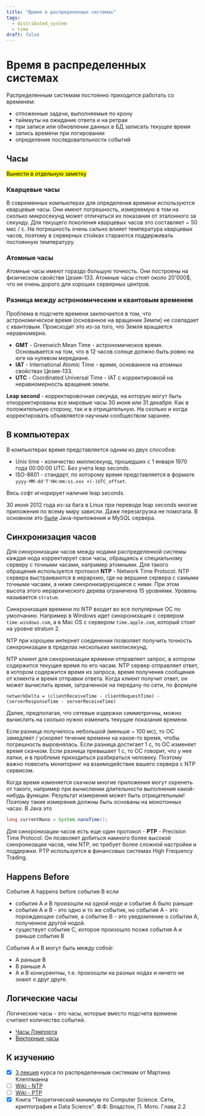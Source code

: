 ```yaml
---
title: "Время в распределенных системах"
tags: 
  - distributed_system
  - time
draft: false
---
```


# Время в распределенных системах

Распределенным системам постоянно приходится работать со временем:
- отложенные задачи, выполняемые по крону
- таймауты на ожидание ответа и на ретраи
- при записи или обновлении данных в БД записать текущее время
- запись времени при логировании
- определение последовательности событий


## Часы

<mark>Вынести в отдельную заметку</mark>

### Кварцевые часы
В современных компьютерах для определения времени используются кварцевые часы.
Они имеют погрешность, измеряемую в том на сколько микросекунд может отличаться их показания от эталонного за секунду.
Для текущего поколения кварцевых часов это составляет ~ 50 мкс / с.
На погрешность очень сильно влияет температура кварцевых часов, поэтому в серверных стойках стараются поддерживать постоянную температуру.

### Атомные часы
Атомные часы имеют гораздо большую точность.
Они построены на физическом свойстве Цезия-133.
Атомные часы стоят около 20'000$, что не очень дорого для хороших серверных центров.

### Разница между астрономическим и квантовым временем
Проблема в подсчете времени заключается в том, что астрономическое время (основанное на вращении Земли) не совпадает с квантовым.
Происходит это из-за того, что Земля вращается неравномерно.

- **GMT** - Greenwich Mean Time - астрономическое время. Основывается на том, что в 12 часов солнце должно быть ровно на юге на нулевом мередиане.
- **IAT** - International Atomic Time - время, основанное на атомных свойствах Цезия-133.
- **UTC** - Coordinated Universal Time - IAT с корректировкой на неравномерность вращения земли.

**Leap second** - корректировочная секунда, на которую могут быть откорректированы все мировые часы 30 июня или 31 декабря. 
Как в положительную сторону, так и в отрицательную.
На сколько и когда корректировать объявляется научным сообществом заранее.

## В компьютерах
В компьютерах время представляется одним из двух способов:
- Unix time - количество миллисекунд, прошедших с 1 января 1970 года 00:00:00 UTC. Без учета leap seconds.
- ISO-8601 - стандарт, по которому время представляется в формате `yyyy-MM-dd'T'HH:mm:ss.xxx +(-)UTC_offset`.

Весь софт игнорирует наличие leap seconds.

30 июня 2012 года из-за бага в Linux при переводе leap seconds многие приложения по всему миру зависли.
Даже перезагрузка не помогала.
В основном это [были](https://habr.com/ru/post/146863/) Java-приложения и MySQL сервера.

## Синхронизация часов
Для синхронизации часов между нодами распределенной системы каждая нода корректирует свои часы, обращаясь к специальному серверу с точными часами, например атомными.
Для такого обращения используется протокол **NTP** - Network Time Protocol.
NTP сервера выстраиваются в иерархию, где на вершине сервера с самыми точными часами, а ниже синхронизирующиеся с ними. 
При этом высота этого иерархического дерева ограничена 15 уровнями.
Уровень называется `stratum`.

Синхронизация времени по NTP входит во все популярные ОС по умолчанию. 
Например в Windows идет синхронизация с сервером `time.windows.com`, а в Mac OS с сервером `time.apple.com`, который стоит на уровне stratum 2.

NTP при хорошем интернет соединении позволяет получить точность синхронизации в пределах нескольких миллисекунд.

NTP клиент для синхронизации времени отправляет запрос, в котором содержится текущее время по его часам. 
NTP сервер отправляет ответ, в котором содержится время из запроса, время получения сообщения от клиента и время отправки ответа.
Когда клиент получит ответ, он может вычислить время, затраченное на передачу по сети, по формуле
```
networkDelta = (clientReceiveTime - clientRequestTime) - (serverResponseTime - serverReceiveTime)
```
Далее, предполагая, что сетевые издержки симметричны, можно вычислить на сколько нужно изменить текущие показания времени.

Если разница получилось небольшой (меньше ~ 100 мс), то ОС замедляет / ускоряет течение времени на какое-то время, чтобы погрешность выровнялась.
Если разница достигает 1 с, то ОС изменяет время скачком.
Если разница превышает 1 с, то ОС говорит, что у нее лапки, и в проблеме приходиться разбираться человеку.
Поэтому важно повесить мониторинг на взаимодействие вашего сервера с NTP сервисом.

Когда время изменяется скачком многие приложения могут охренеть от такого, например при вычислении длительности выполнения какой-нибудь функции.
Результат измерения может быть отрицательным!
Поэтому такие измерения должны быть основаны на монотонных часах.
В Java это
```java
long currentNano = System.nanoTime();
```

Для синхронизации часов есть еще один протокол - __PTP__ - Precision Time Protocol.
Он позволяет добиться намного более высокой синхронизации часов, чем NTP, но требует более сложной настройки и поддержки.
PTP используется в финансовых системах High Frequency Trading.


## Happens Before
Событие A happens before события B если
- события A и B произошли на одной ноде и событие A было раньше
- события A и B - это одно и то же событие, но событие A - это порождающее событие, а событие B - это уведомление о событии A, полученное другой нодой.
- существует событие C, которое произошло позже события A и раньше события B

События A и B могут быть между собой:
- A раньше B
- B раньше A
- A и B конкурентны, т.е. произошли на разных нодах и ничего не знают о друг друге.


## Логические часы
Логические часы - это часы, которые вместо подсчета времени считают количество событий.

- [Часы Лэмпорта](../algorithms/lamport_clock.md)
- [Векторные часы](../algorithms/vector_clock.md)

## К изучению

- [X] [3 лекция](https://www.youtube.com/watch?v=FQ_2N3AQu0M&list=PLeKd45zvjcDFUEv_ohr_HdUFe97RItdiB&index=8&ab_channel=MartinKleppmann) курса по распределенным системам от Мартина Клеппманна
- [ ] [Wiki - NTP](https://en.wikipedia.org/wiki/Network_Time_Protocol)
- [ ] [Wiki - PTP](https://en.wikipedia.org/wiki/Precision_Time_Protocol)
- [X] Книга "Теоретический минимум по Computer Science. Сети, криптография и Data Science". Ф.Ф. Владстон, П. Мото. Глава 2.2
